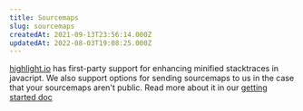 ```yaml
---
title: Sourcemaps
slug: sourcemaps
createdAt: 2021-09-13T23:56:14.000Z
updatedAt: 2022-08-03T19:08:25.000Z
---
```


[highlight.io](https://highlight.io) has first-party support for enhancing minified stacktraces in javacript. We also support options for sending sourcemaps to us in the case that your sourcemaps aren't public. Read more about it in our [getting started doc](../../2_getting-started/3_client-sdk/7_replay-configuration/sourcemaps.md)

